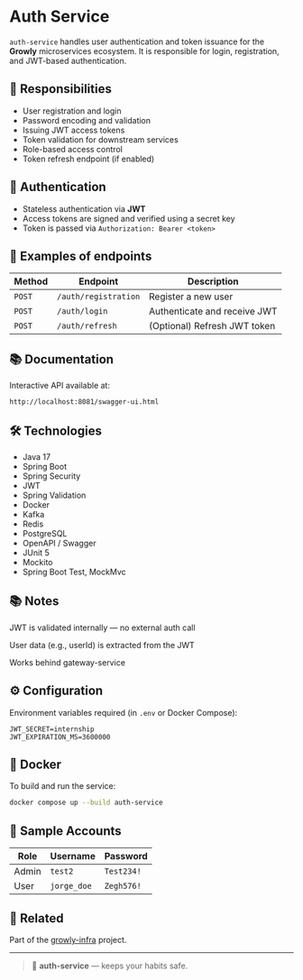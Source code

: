 # Auth Service

`auth-service` handles user authentication and token issuance for the **Growly** microservices ecosystem. It is responsible for login, registration, and JWT-based authentication.

## 📌 Responsibilities

- User registration and login
- Password encoding and validation
- Issuing JWT access tokens
- Token validation for downstream services
- Role-based access control
- Token refresh endpoint (if enabled)

## 🔐 Authentication

- Stateless authentication via **JWT**
- Access tokens are signed and verified using a secret key
- Token is passed via `Authorization: Bearer <token>`

## 🧪 Examples of endpoints

| Method | Endpoint        | Description        |
|--------|------------------|--------------------|
| `POST` | `/auth/registration` | Register a new user |
| `POST` | `/auth/login`    | Authenticate and receive JWT |
| `POST` | `/auth/refresh`  | (Optional) Refresh JWT token |

## 📚 Documentation

Interactive API available at:
```
http://localhost:8081/swagger-ui.html
```

## 🛠 Technologies

- Java 17
- Spring Boot
- Spring Security
- JWT
- Spring Validation
- Docker
- Kafka
- Redis
- PostgreSQL
- OpenAPI / Swagger
- JUnit 5
- Mockito
- Spring Boot Test, MockMvc

## 📚 Notes
JWT is validated internally — no external auth call

User data (e.g., userId) is extracted from the JWT

Works behind gateway-service

## ⚙️ Configuration

Environment variables required (in `.env` or Docker Compose):

```env
JWT_SECRET=internship
JWT_EXPIRATION_MS=3600000
```

## 🐳 Docker

To build and run the service:

```bash
docker compose up --build auth-service
```

## 👥 Sample Accounts

| Role  | Username    | Password   |
|-------|-------------|------------|
| Admin | `test2`     | `Test234!` |
| User  | `jorge_doe` | `Zegh576!` |

## 🔗 Related
Part of the [growly-infra](https://github.com/LPF-24/growly-infra) project.

---

> 🔐 **auth-service** — keeps your habits safe.